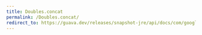 ```yaml
---
title: Doubles.concat
permalink: /Doubles.concat/
redirect_to: https://guava.dev/releases/snapshot-jre/api/docs/com/google/common/primitives/Doubles.html#concat-double:A...-
---
```

